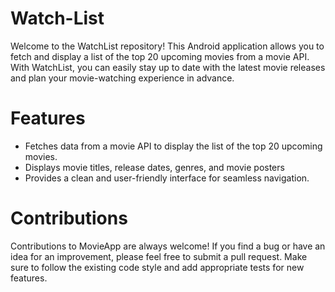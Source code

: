 # Watch-List

Welcome to the WatchList repository! This Android application allows you to fetch and display a list of the top 20 upcoming movies from a 
movie API. With WatchList, you can easily stay up to date with the latest movie releases and plan your movie-watching experience in advance.

# Features
- Fetches data from a movie API to display the list of the top 20 upcoming movies.
- Displays movie titles, release dates, genres, and movie posters
- Provides a clean and user-friendly interface for seamless navigation.

# Contributions
Contributions to MovieApp are always welcome! If you find a bug or have an idea for an improvement, please feel free to submit a pull request. 
Make sure to follow the existing code style and add appropriate tests for new features.
